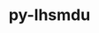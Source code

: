 ---
title: "py-lhsmdu"
layout: cache
categories: [package, develop-2024-05-19]
meta: {"versions": ["1.1"], "compilers": ["gcc@=11.4.0", "gcc@=9.4.0", "oneapi@=2024.0.0"], "oss": ["ubuntu20.04", "ubuntu22.04"], "platforms": ["linux"], "targets": ["neoverse_v1", "neoverse_v2", "ppc64le", "x86_64_v3"], "stacks": ["e4s", "e4s-neoverse-v2", "e4s-neoverse_v1", "e4s-oneapi", "e4s-power", "root"], "num_specs": 5, "num_specs_by_stack": {"e4s-power": 1, "root": 5, "e4s-neoverse_v1": 1, "e4s-neoverse-v2": 1, "e4s": 1, "e4s-oneapi": 1}}
spec_details: [{"hash": "cpmywao4mpzhtwctoron7swouejokglp", "compiler": "gcc@=9.4.0", "versions": ["1.1"], "os": "ubuntu20.04", "platform": "linux", "target": "ppc64le", "variants": ["build_system=python_pip"], "stacks": ["e4s-power", "root"], "size": "-", "tarball": "https://binaries.spack.io/releases/develop-2024-05-19/build_cache/linux-ubuntu20.04-ppc64le/gcc-9.4.0/py-lhsmdu-1.1/linux-ubuntu20.04-ppc64le-gcc-9.4.0-py-lhsmdu-1.1-cpmywao4mpzhtwctoron7swouejokglp.spack"}, {"hash": "cmlsp53cmyj3q5ght3ossy2wel7trtuw", "compiler": "gcc@=11.4.0", "versions": ["1.1"], "os": "ubuntu22.04", "platform": "linux", "target": "neoverse_v1", "variants": ["build_system=python_pip"], "stacks": ["root", "e4s-neoverse_v1"], "size": "-", "tarball": "https://binaries.spack.io/releases/develop-2024-05-19/build_cache/linux-ubuntu22.04-neoverse_v1/gcc-11.4.0/py-lhsmdu-1.1/linux-ubuntu22.04-neoverse_v1-gcc-11.4.0-py-lhsmdu-1.1-cmlsp53cmyj3q5ght3ossy2wel7trtuw.spack"}, {"hash": "yvrizyr5nj4zezy74m36o5e6hkxrbuit", "compiler": "gcc@=11.4.0", "versions": ["1.1"], "os": "ubuntu22.04", "platform": "linux", "target": "neoverse_v2", "variants": ["build_system=python_pip"], "stacks": ["e4s-neoverse-v2", "root"], "size": "-", "tarball": "https://binaries.spack.io/releases/develop-2024-05-19/build_cache/linux-ubuntu22.04-neoverse_v2/gcc-11.4.0/py-lhsmdu-1.1/linux-ubuntu22.04-neoverse_v2-gcc-11.4.0-py-lhsmdu-1.1-yvrizyr5nj4zezy74m36o5e6hkxrbuit.spack"}, {"hash": "gza7goq25s6wvg7wvltoc6op4ynljzmr", "compiler": "gcc@=11.4.0", "versions": ["1.1"], "os": "ubuntu22.04", "platform": "linux", "target": "x86_64_v3", "variants": ["build_system=python_pip"], "stacks": ["root", "e4s"], "size": "-", "tarball": "https://binaries.spack.io/releases/develop-2024-05-19/build_cache/linux-ubuntu22.04-x86_64_v3/gcc-11.4.0/py-lhsmdu-1.1/linux-ubuntu22.04-x86_64_v3-gcc-11.4.0-py-lhsmdu-1.1-gza7goq25s6wvg7wvltoc6op4ynljzmr.spack"}, {"hash": "e74iipgyruidv3e3e7yan2zxx4gmh3x4", "compiler": "oneapi@=2024.0.0", "versions": ["1.1"], "os": "ubuntu22.04", "platform": "linux", "target": "x86_64_v3", "variants": ["build_system=python_pip"], "stacks": ["root", "e4s-oneapi"], "size": "-", "tarball": "https://binaries.spack.io/releases/develop-2024-05-19/build_cache/linux-ubuntu22.04-x86_64_v3/oneapi-2024.0.0/py-lhsmdu-1.1/linux-ubuntu22.04-x86_64_v3-oneapi-2024.0.0-py-lhsmdu-1.1-e74iipgyruidv3e3e7yan2zxx4gmh3x4.spack"}]
---